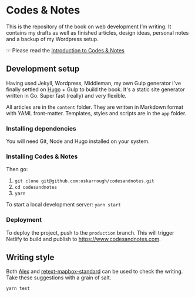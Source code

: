 # Codes & Notes

This is the repository of the book on web development I’m writing. It contains my drafts as well as finished articles, design ideas, personal notes and a backup of my Wordpress setup.

☞ Please read the [Introduction to Codes & Notes](http://codesandnotes.com/preface/introduction/)

## Development setup

Having used Jekyll, Wordpress, Middleman, my own Gulp generator I've finally settled on [Hugo](http://gohugo.io/) + Gulp to build the book. It's a static site generator written in Go. Super fast (really) and very flexible.

All articles are in the `content` folder. They are written in Markdown format with YAML front-matter. Templates, styles and scripts are in the `app` folder.

### Installing dependencies

You will need Git, Node and Hugo installed on your system. 

### Installing Codes & Notes

Then go:

1. `git clone git@github.com:oskarrough/codesandnotes.git`
2. `cd codesandnotes`
3. `yarn`

To start a local development server: `yarn start`

### Deployment

To deploy the project, push to the `production` branch. This will trigger Netlify to build and publish to https://www.codesandnotes.com.

## Writing style

Both [Alex](https://github.com/wooorm/alex) and [retext-mapbox-standard](https://github.com/mapbox/retext-mapbox-standard) can be used to check the writing. Take these suggestions with a grain of salt.

`yarn test`

